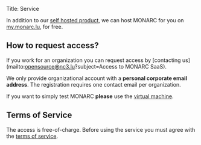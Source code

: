 Title: Service

In addition to our [self hosted product](/product), we can host MONARC for you
on [my.monarc.lu](https://my.monarc.lu), for free.


## How to request access?

If you work for an organization you can request access by
[contacting us](mailto:opensource@nc3.lu?subject=Access to MONARC SaaS).

We only provide organizational account with a **personal corporate email address**.
The registration requires one contact email per organization.

If you want to simply test MONARC **please** use the
[virtual machine](/download#virtual-machine).


## Terms of Service

The access is free-of-charge.
Before using the service you must agree with the
[terms of service](https://my.monarc.lu/terms.html).
